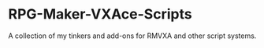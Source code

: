 # RPG-Maker-VXAce-Scripts
A collection of my tinkers and add-ons for RMVXA and other script systems.
